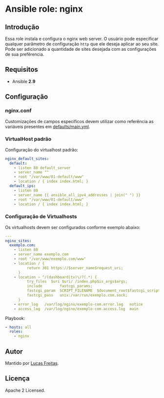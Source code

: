 # Ansible role: nginx

## Introdução
Essa role instala e configura o nginx web server. O usuário pode especificar
qualquer parâmetro de configuração `http` que ele deseja aplicar ao seu site.
Pode ser adicionado a quantidade de sites desejada com as configurações de sua prefêrencia.

## Requisitos
- Ansible **2.9**

## Configuração
### nginx.conf

Customizações de campos específicos devem utilizar como referência as variáveis
presentes em [defaults/main.yml](defaults/main.yml).

### VirtualHost padrão
Configuração do virtualhost padrão:

```yaml
nginx_default_sites:
  default:
    - listen 80 default_server
    - server_name ""
    - root "/var/www/01-default/www"
    - location / { index index.html; }
  default_ips:
    - listen 80
    - server_name {{ ansible_all_ipv4_addresses | join(" ") }}
    - root "/var/www/01-default/www"
    - location / { index index.html; }
```

### Configuração de Virtualhosts
Os virtualhosts devem ser configurados conforme exemplo abaixo:

```yaml
---
nginx_sites:
  exemplo.com:
    - listen 80
    - server_name exemplo.com
    - root "/var/www/exemplo.com/www"
    - location / {
          return 301 https://$server_name$request_uri;
      }
    - location ~ ^/(dashboard|tv)\/?(.*) {
          try_files  $uri $uri/ /index.php$is_args$args;
          include        fastcgi_params;
          fastcgi_param  SCRIPT_FILENAME  $document_root$fastcgi_script_name;
          fastcgi_pass   unix:/var/run/exemplo.com.sock;
      }
    - error_log   /var/log/nginx/exemplo-com.error.log   notice
    - access_log  /var/log/nginx/exemplo-com.access.log  main
```

Playbook:

```yaml
- hosts: all
  roles:
    - nginx
```

## Autor
Mantido por [Lucas Freitas](https://github.com/mrlucasfreitas).

## Licença
Apache 2 Licensed.